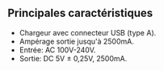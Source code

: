 ## Principales caractéristiques

- Chargeur avec connecteur USB (type A).
- Ampérage sortie jusqu'à 2500mA.
- Entrée: AC 100V-240V.
- Sortie: DC 5V ± 0,25V, 2500mA.
